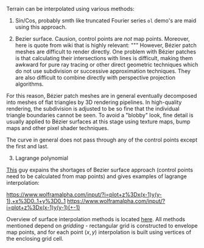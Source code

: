 Terrain can be interpolated using various methods:

1) Sin/Cos, probably smth like truncated Fourier series
`ol` demo's are maid using this approach.

2) Bezier surface. Causion, control points are *not* map points.
Moreover, here is quote from wiki that is highly relevant:
"""
However, Bézier patch meshes are difficult to render directly.
One problem with Bézier patches is that calculating their intersections with lines is difficult,
making them awkward for pure ray tracing or other direct geometric techniques which
do not use subdivision or successive approximation techniques.
They are also difficult to combine directly with perspective projection algorithms.

For this reason, Bézier patch meshes are in general eventually decomposed into meshes of flat triangles
by 3D rendering pipelines. In high-quality rendering, the subdivision is adjusted to be so fine that
the individual triangle boundaries cannot be seen.
To avoid a "blobby" look, fine detail is usually applied to Bézier surfaces
at this stage using texture maps, bump maps and other pixel shader techniques.

The curve in general does not pass through any of the control points except the first and last.

3) Lagrange polynomial

[This](https://forum.intra.42.fr/topics/1070/messages/last) guy expains the shortages
of Bezier surface approach (control points need to be calculated from map points) and
gives examples of lagrange interpolation:

https://www.wolframalpha.com/input/?i=plot+z%3Dx(x-1)y(y-1),+x%3D0..1+y%3D0..1
https://www.wolframalpha.com/input/?i=plot+z%3Dx(x-1)y(y-1)(+-1)

Overview of surface interpolation methods is located [here](http://m.dressler.sweb.cz/AOSIM.pdf).
All methods mentioned depend on *gridding* - rectangular grid is constructed to envelope map points, and for each point $(x, y)$ interpolation is built using vertices of the enclosing grid cell.